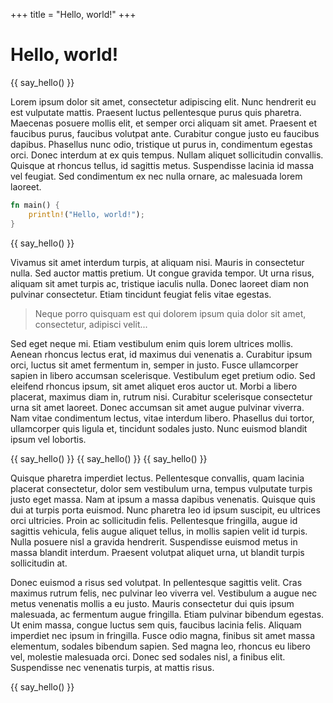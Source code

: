 +++
title = "Hello, world!"
+++

# Hello, world!

{{ say_hello() }}

Lorem ipsum dolor sit amet, consectetur adipiscing elit. Nunc hendrerit eu est vulputate mattis. Praesent luctus pellentesque purus quis pharetra. Maecenas posuere mollis elit, et semper orci aliquam sit amet. Praesent et faucibus purus, faucibus volutpat ante. Curabitur congue justo eu faucibus dapibus. Phasellus nunc odio, tristique ut purus in, condimentum egestas orci. Donec interdum at ex quis tempus. Nullam aliquet sollicitudin convallis. Quisque at rhoncus tellus, id sagittis metus. Suspendisse lacinia id massa vel feugiat. Sed condimentum ex nec nulla ornare, ac malesuada lorem laoreet.

```rs
fn main() {
    println!("Hello, world!");
}
```

{{ say_hello() }}

Vivamus sit amet interdum turpis, at aliquam nisi. Mauris in consectetur nulla. Sed auctor mattis pretium. Ut congue gravida tempor. Ut urna risus, aliquam sit amet turpis ac, tristique iaculis nulla. Donec laoreet diam non pulvinar consectetur. Etiam tincidunt feugiat felis vitae egestas.

> Neque porro quisquam est qui dolorem ipsum quia dolor sit amet, consectetur, adipisci velit...

Sed eget neque mi. Etiam vestibulum enim quis lorem ultrices mollis. Aenean rhoncus lectus erat, id maximus dui venenatis a. Curabitur ipsum orci, luctus sit amet fermentum in, semper in justo. Fusce ullamcorper sapien in libero accumsan scelerisque. Vestibulum eget pretium odio. Sed eleifend rhoncus ipsum, sit amet aliquet eros auctor ut. Morbi a libero placerat, maximus diam in, rutrum nisi. Curabitur scelerisque consectetur urna sit amet laoreet. Donec accumsan sit amet augue pulvinar viverra. Nam vitae condimentum lectus, vitae interdum libero. Phasellus dui tortor, ullamcorper quis ligula et, tincidunt sodales justo. Nunc euismod blandit ipsum vel lobortis.

{{ say_hello() }}
{{ say_hello() }}
{{ say_hello() }}

Quisque pharetra imperdiet lectus. Pellentesque convallis, quam lacinia placerat consectetur, dolor sem vestibulum urna, tempus vulputate turpis justo eget massa. Nam at ipsum a massa dapibus venenatis. Quisque quis dui at turpis porta euismod. Nunc pharetra leo id ipsum suscipit, eu ultrices orci ultricies. Proin ac sollicitudin felis. Pellentesque fringilla, augue id sagittis vehicula, felis augue aliquet tellus, in mollis sapien velit id turpis. Nulla posuere nisl a gravida hendrerit. Suspendisse euismod metus in massa blandit interdum. Praesent volutpat aliquet urna, ut blandit turpis sollicitudin at.

Donec euismod a risus sed volutpat. In pellentesque sagittis velit. Cras maximus rutrum felis, nec pulvinar leo viverra vel. Vestibulum a augue nec metus venenatis mollis a eu justo. Mauris consectetur dui quis ipsum malesuada, ac fermentum augue fringilla. Etiam pulvinar bibendum egestas. Ut enim massa, congue luctus sem quis, faucibus lacinia felis. Aliquam imperdiet nec ipsum in fringilla. Fusce odio magna, finibus sit amet massa elementum, sodales bibendum sapien. Sed magna leo, rhoncus eu libero vel, molestie malesuada orci. Donec sed sodales nisl, a finibus elit. Suspendisse nec venenatis turpis, at mattis risus.

{{ say_hello() }}
